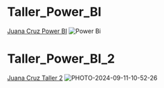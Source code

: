 # Taller_Power_BI

[Juana Cruz Power BI](https://drive.google.com/file/d/1Wm2uaQS1CK7PVioFcm6FBanSepyNvxi7/view?usp=share_link)
![Power Bi](https://github.com/user-attachments/assets/9465bf72-c7ec-48d5-897c-4d8450f3835b)

# Taller_Power_BI_2
[Juana Cruz Taller 2](https://drive.google.com/file/d/1j6pCb762s-zmqSizmAazK4njMsSNe33g/view?usp=share_link)
![PHOTO-2024-09-11-10-52-26](https://github.com/user-attachments/assets/65648259-675a-4068-8c04-25ce637e82bb)
